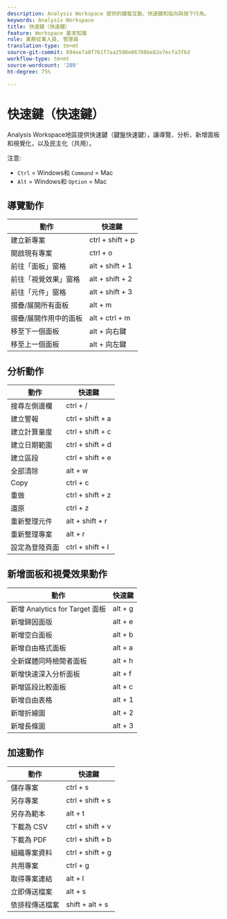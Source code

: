 ```yaml
---
description: Analysis Workspace 提供的鍵盤互動、快速鍵和指向與按下行為。
keywords: Analysis Workspace
title: 快速鍵（快速鍵）
feature: Workspace 基本知識
role: 業務從業人員, 管理員
translation-type: tm+mt
source-git-commit: 894ee7a8f761f7aa2590e06708be82e7ecfa3f6d
workflow-type: tm+mt
source-wordcount: '289'
ht-degree: 75%

---
```



# 快速鍵（快速鍵）

Analysis Workspace地區提供快速鍵（鍵盤快速鍵），讓導覽、分析、新增面板和視覺化，以及民主化（共用）。

注意:
* `Ctrl` = Windows和 `Command` = Mac
* `Alt` = Windows和 `Option` = Mac

## 導覽動作

| 動作 | 快速鍵 |
| --- | --- |
| 建立新專案 | ctrl + shift + p |
| 開啟現有專案 | ctrl + o |
| 前往「面板」窗格 | alt + shift + 1 |
| 前往「視覺效果」窗格 | alt + shift + 2 |
| 前往「元件」窗格 | alt + shift + 3 |
| 摺疊/展開所有面板 | alt + m |
| 摺疊/展開作用中的面板 | alt + ctrl + m |
| 移至下一個面板 | alt + 向右鍵 |
| 移至上一個面板 | alt + 向左鍵 |

## 分析動作

| 動作 | 快速鍵 |
| --- | --- |
| 搜尋左側邊欄 | ctrl + / |
| 建立警報 | ctrl + shift + a |
| 建立計算量度 | ctrl + shift + c |
| 建立日期範圍 | ctrl + shift + d |
| 建立區段 | ctrl + shift + e |
| 全部清除 | alt + w |
| Copy | ctrl + c |
| 重做 | ctrl + shift + z |
| 還原 | ctrl + z |
| 重新整理元件 | alt + shift + r |
| 重新整理專案 | alt + r |
| 設定為登陸頁面 | ctrl + shift + l |

## 新增面板和視覺效果動作

| 動作 | 快速鍵 |
| ---|---|
| 新增 Analytics for Target 面板 | alt + g |
| 新增歸因面版 | alt + e |
| 新增空白面板 | alt + b |
| 新增自由格式面板 | alt + a |
| 全新媒體同時檢閱者面板 | alt + h |
| 新增快速深入分析面板 | alt + f |
| 新增區段比較面板 | alt + c |
| 新增自由表格 | alt + 1 |
| 新增折線圖 | alt + 2 |
| 新增長條圖 | alt + 3 |

## 加速動作

| 動作 | 快速鍵 |
| --- | --- |
| 儲存專案 | ctrl + s |
| 另存專案 | ctrl + shift + s |
| 另存為範本 | alt + t |
| 下載為 CSV | ctrl + shift + v |
| 下載為 PDF | ctrl + shift + b |
| 組織專案資料 | ctrl + shift + g |
| 共用專案 | ctrl + g |
| 取得專案連結 | alt + l |
| 立即傳送檔案 | alt + s |
| 依排程傳送檔案 | shift + alt + s |

